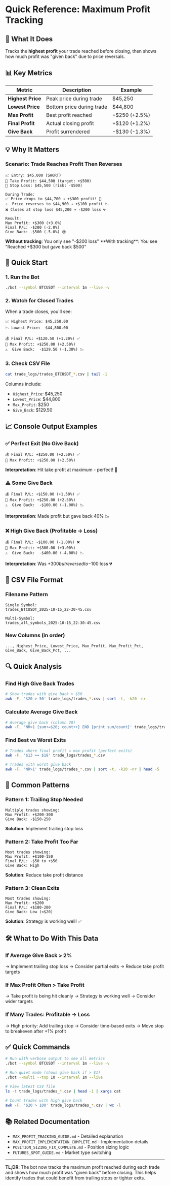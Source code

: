 # Quick Reference: Maximum Profit Tracking

## 🎯 What It Does

Tracks the **highest profit** your trade reached before closing, then shows how much profit was "given back" due to price reversals.

## 📊 Key Metrics

| Metric | Description | Example |
|--------|-------------|---------|
| **Highest Price** | Peak price during trade | $45,250 |
| **Lowest Price** | Bottom price during trade | $44,800 |
| **Max Profit** | Best profit reached | +$250 (+2.5%) |
| **Final Profit** | Actual closing profit | +$120 (+1.2%) |
| **Give Back** | Profit surrendered | -$130 (-1.3%) |

## 💡 Why It Matters

### Scenario: Trade Reaches Profit Then Reverses

```
📈 Entry: $45,000 (SHORT)
🎯 Take Profit: $44,500 (target: +$500)
🛑 Stop Loss: $45,500 (risk: -$500)

During Trade:
✅ Price drops to $44,700 → +$300 profit! 🎉
⚠️  Price reverses to $44,900 → +$100 profit 📉
❌ Closes at stop loss $45,200 → -$200 loss 💔

Result:
Max Profit: +$300 (+3.0%)
Final P/L: -$200 (-2.0%)
Give Back: -$500 (-5.0%) 😢
```

**Without tracking**: You only see "-$200 loss"
**With tracking**: You see "Reached +$300 but gave back $500"

## 🚀 Quick Start

### 1. Run the Bot
```bash
./bot --symbol BTCUSDT --interval 1m --live -v
```

### 2. Watch for Closed Trades
When a trade closes, you'll see:
```
📈 Highest Price: $45,250.00
📉 Lowest Price:  $44,800.00

💰 Final P/L: +$120.50 (+1.20%) ✅
🎯 Max Profit: +$250.00 (+2.50%)
⚠️  Give Back:  -$129.50 (-1.30%) 📉
```

### 3. Check CSV File
```bash
cat trade_logs/trades_BTCUSDT_*.csv | tail -1
```

Columns include:
- `Highest_Price`: $45,250
- `Lowest_Price`: $44,800
- `Max_Profit`: $250
- `Give_Back`: $129.50

## 📈 Console Output Examples

### ✅ Perfect Exit (No Give Back)
```
💰 Final P/L: +$250.00 (+2.50%) ✅
🎯 Max Profit: +$250.00 (+2.50%)
```
**Interpretation**: Hit take profit at maximum - perfect! 🎯

### ⚠️ Some Give Back
```
💰 Final P/L: +$150.00 (+1.50%) ✅
🎯 Max Profit: +$250.00 (+2.50%)
⚠️  Give Back:  -$100.00 (-1.00%) 📉
```
**Interpretation**: Made profit but gave back 40% 📉

### ❌ High Give Back (Profitable → Loss)
```
💰 Final P/L: -$100.00 (-1.00%) ❌
🎯 Max Profit: +$300.00 (+3.00%)
⚠️  Give Back:  -$400.00 (-4.00%) 📉
```
**Interpretation**: Was +$300 but reversed to -$100 loss 💔

## 🎯 CSV File Format

### Filename Pattern
```
Single Symbol:
trades_BTCUSDT_2025-10-15_22-30-45.csv

Multi-Symbol:
trades_all_symbols_2025-10-15_22-30-45.csv
```

### New Columns (in order)
```csv
..., Highest_Price, Lowest_Price, Max_Profit, Max_Profit_Pct, Give_Back, Give_Back_Pct, ...
```

## 🔍 Quick Analysis

### Find High Give Back Trades
```bash
# Show trades with give back > $50
awk -F, '$20 > 50' trade_logs/trades_*.csv | sort -t, -k20 -nr
```

### Calculate Average Give Back
```bash
# Average give back (column 20)
awk -F, 'NR>1 {sum+=$20; count++} END {print sum/count}' trade_logs/trades_*.csv
```

### Find Best vs Worst Exits
```bash
# Trades where final profit = max profit (perfect exits)
awk -F, '$13 == $18' trade_logs/trades_*.csv

# Trades with worst give back
awk -F, 'NR>1' trade_logs/trades_*.csv | sort -t, -k20 -nr | head -5
```

## 💭 Common Patterns

### Pattern 1: Trailing Stop Needed
```
Multiple trades showing:
Max Profit: +$200-300
Give Back: -$150-250
```
**Solution**: Implement trailing stop loss

### Pattern 2: Take Profit Too Far
```
Most trades showing:
Max Profit: +$100-150
Final P/L: -$50 to +$50
Give Back: High
```
**Solution**: Reduce take profit distance

### Pattern 3: Clean Exits
```
Most trades showing:
Max Profit: +$200
Final P/L: +$180-200
Give Back: Low (<$20)
```
**Solution**: Strategy is working well! ✅

## 🛠️ What to Do With This Data

### If Average Give Back > 2%
→ Implement trailing stop loss
→ Consider partial exits
→ Reduce take profit targets

### If Max Profit Often > Take Profit
→ Take profit is being hit cleanly
→ Strategy is working well
→ Consider wider targets

### If Many Trades: Profitable → Loss
→ High priority: Add trailing stop
→ Consider time-based exits
→ Move stop to breakeven after +1% profit

## ✅ Quick Commands

```bash
# Run with verbose output to see all metrics
./bot --symbol BTCUSDT --interval 1m --live -v

# Run quiet mode (shows give back if > $1)
./bot --multi --top 10 --interval 1m --live

# View latest CSV file
ls -t trade_logs/trades_*.csv | head -1 | xargs cat

# Count trades with high give back
awk -F, '$20 > 100' trade_logs/trades_*.csv | wc -l
```

## 📚 Related Documentation

- `MAX_PROFIT_TRACKING_GUIDE.md` - Detailed explanation
- `MAX_PROFIT_IMPLEMENTATION_COMPLETE.md` - Implementation details
- `POSITION_SIZING_FIX_COMPLETE.md` - Position sizing logic
- `FUTURES_SPOT_GUIDE.md` - Market type switching

---

**TL;DR**: The bot now tracks the maximum profit reached during each trade and shows how much profit was "given back" before closing. This helps identify trades that could benefit from trailing stops or tighter exits.
